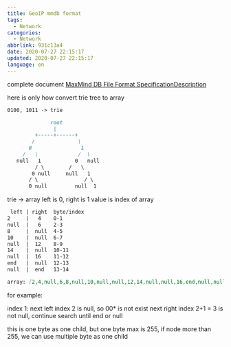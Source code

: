 ```yaml
---
title: GeoIP mmdb format
tags:
  - Network
categories:
  - Network
abbrlink: 931c13a4
date: 2020-07-27 22:15:17
updated: 2020-07-27 22:15:17
language: en
---
```


complete document [MaxMind DB File Format SpecificationDescription](https://maxmind.github.io/MaxMind-DB/)

here is only how convert trie tree to array

```md
0100, 1011 -> trie

              root
               |
         +-----+------+
        /              \
       0                1
     /   \             /  \
   null   1           0   null
         / \        /   \
        0 null     null   1
       / \               / \
       0 null         null  1
```

trie -> array
left is 0, right is 1
value is index of array<!--more-->

``` md
 left | right  byte/index
2     |   4    0-1
null  |   6    2-3
8     |  null  4-5
10    |  null  6-7
null  |  12    8-9
14    |  null  10-11
null  |  16    11-12
end   |  null  12-13
null  |  end   13-14

array: [2,4,null,6,8,null,10,null,null,12,14,null,null,16,end,null,null,end]
```

for example:

index 1:
 next left index 2 is null, so 00* is not exist
 next right index 2+1 = 3 is not null, continue search until end or null

this is one byte as one child, but one byte max is 255, if node more than 255, we can use multiple byte as one child
